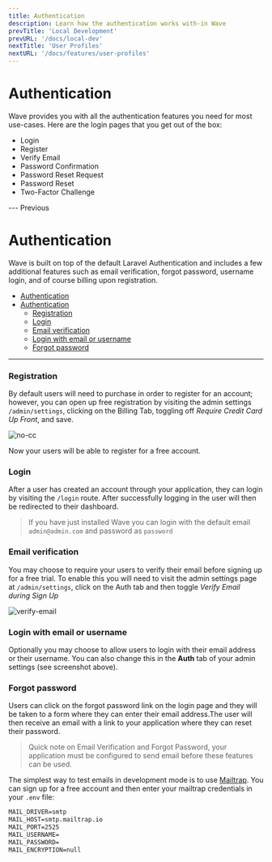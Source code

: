 ```yaml
---
title: Authentication
description: Learn how the authentication works with-in Wave
prevTitle: 'Local Development'
prevURL: '/docs/local-dev'
nextTitle: 'User Profiles'
nextURL: '/docs/features/user-profiles'
---
```


# Authentication

Wave provides you with all the authentication features you need for most use-cases. Here are the login pages that you get out of the box:

- Login
- Register
- Verify Email
- Password Confirmation
- Password Reset Request
- Password Reset
- Two-Factor Challenge

--- Previous

# Authentication

Wave is built on top of the default Laravel Authentication and includes a few additional features such as email verification, forgot password, username login, and of course billing upon registration.

- [Authentication](#authentication)
- [Authentication](#authentication-1)
    - [Registration](#registration)
    - [Login](#login)
    - [Email verification](#email-verification)
    - [Login with email or username](#login-with-email-or-username)
    - [Forgot password](#forgot-password)

---

<a name="register"></a>
### Registration

By default users will need to purchase in order to register for an account; however, you can open up free registration by visiting the admin settings `/admin/settings`, clicking on the Billing Tab, toggling off *Require Credit Card Up Front*, and save.

![no-cc](https://cdn.devdojo.com/images/april2021/no-cc.png)

Now your users will be able to register for a free account.

<a name="login"></a>
### Login

After a user has created an account through your application, they can login by visiting the `/login` route. After successfully logging in the user will then be redirected to their dashboard.

> If you have just installed Wave you can login with the default email `admin@admin.com` and password as `password`

<a name="email-verification"></a>
### Email verification

You may choose to require your users to verify their email before signing up for a free trial. To enable this you will need to visit the admin settings page at `/admin/settings`, click on the Auth tab and then toggle *Verify Email during Sign Up*

![verify-email](https://cdn.devdojo.com/images/april2021/verify-email.png)

<a name="login-options"></a>
### Login with email or username

Optionally you may choose to allow users to login with their email address or their username. You can also change this in the **Auth** tab of your admin settings (see screenshot above).

<a name="forgot-password"></a>
### Forgot password

Users can click on the forgot password link on the login page and they will be taken to a form where they can enter their email address.The user will then receive an email with a link to your application where they can reset their password.

> Quick note on Email Verification and Forgot Password, your application must be configured to send email before these features can be used.

The simplest way to test emails in development mode is to use [Mailtrap](https://mailtrap.io/). You can sign up for a free account and then enter your mailtrap credentials in your `.env` file:

```html
MAIL_DRIVER=smtp
MAIL_HOST=smtp.mailtrap.io
MAIL_PORT=2525
MAIL_USERNAME=
MAIL_PASSWORD=
MAIL_ENCRYPTION=null
```

